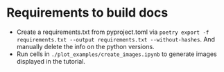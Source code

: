 
# Requirements to build docs

- Create a requirements.txt from pyproject.toml via `poetry export -f requirements.txt --output requirements.txt --without-hashes`. 
  And manually delete the info on the python versions.
- Run cells in `./plot_examples/create_images.ipynb` to generate images displayed in the tutorial.
